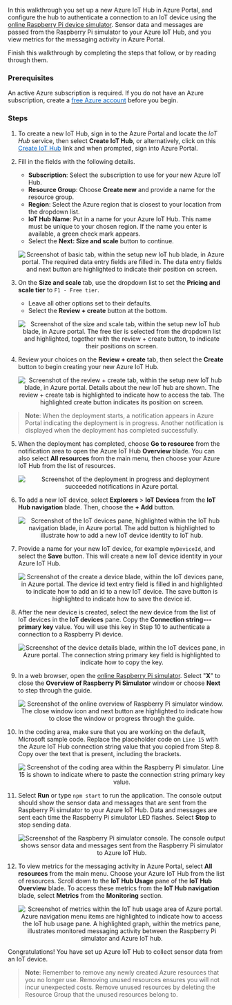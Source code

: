 In this walkthrough you set up a new Azure IoT Hub in Azure Portal, and configure the hub to authenticate a connection to an IoT device using the [online Raspberry Pi device simulator](https://azure-samples.github.io/raspberry-pi-web-simulator/#Getstarted). Sensor data and messages are passed from the Raspberry Pi simulator to your Azure IoT Hub, and you view metrics for the messaging activity in Azure Portal.

Finish this walkthrough by completing the steps that follow, or by reading through them.

### Prerequisites

An active Azure subscription is required. If you do not have an Azure subscription, create a <a href="https://azure.microsoft.com/free/" target="_blank"><span style="color: #0066cc;">free Azure account</span></a> before you begin.

### Steps

1. To create a new IoT Hub, sign in to the Azure Portal and locate the *IoT Hub* service, then select **Create IoT Hub**, or alternatively, click on this <a href="https://portal.azure.com/#create/microsoft.iothub" target="_blank"><span style="color: #0066cc;" color="#0066cc">Create IoT Hub</span></a> link and when prompted, sign into Azure Portal.
	
2. Fill in the fields with the following details.

	- **Subscription**: Select the subscription to use for your new Azure IoT Hub.
	- **Resource Group**: Choose **Create new** and provide a name for the resource group.
	- **Region**: Select the Azure region that is closest to your location from the dropdown list.
	- **IoT Hub Name**: Put in a name for your Azure IoT Hub. This name must be unique to your chosen region. If the name you enter is available, a green check mark appears.
	- Select the **Next: Size and scale** button to continue.

	<p style="text-align:center;"><img src="../Linked_Image_Files/m02-l04-iot-02-hub-basics.png" alt="Screenshot of basic tab, within the setup new IoT hub blade, in Azure portal. The required data entry fields are filled in. The data entry fields and next button are highlighted to indicate their position on screen."></p>

3. On the **Size and scale** tab, use the dropdown list to set the **Pricing and scale tier** to `F1 - Free tier`.
	- Leave all other options set to their defaults.
	- Select the **Review + create** button at the bottom.

	<p style="text-align:center;"><img src="../Linked_Image_Files/m02-l04-iot-03-hub-size.png" alt="Screenshot of the size and scale tab, within the setup new IoT hub blade, in Azure portal. The free tier is selected from the dropdown list and highlighted, together with the review + create button, to indicate their positions on screen."></p>

4. Review your choices on the **Review + create** tab, then select the **Create** button to begin creating your new Azure IoT Hub.

	<p style="text-align:center;"><img src="../Linked_Image_Files/m02-l04-iot-04-hub-review.png" alt="Screenshot of the review + create tab, within the setup new IoT hub blade, in Azure portal. Details about the new IoT hub are shown. The review + create tab is highlighted to indicate how to access the tab. The highlighted create button indicates its position on screen."></p>

> **Note**: When the deployment starts, a notification appears in Azure Portal indicating the deployment is in progress. Another notification is displayed when the deployment has completed successfully.

5. When the deployment has completed, choose **Go to resource** from the notification area to open the Azure IoT Hub **Overview** blade. You can also select **All resources** from the main menu, then choose your Azure IoT Hub from the list of resources.

	<p style="text-align:center;"><img src="../Linked_Image_Files/m02-l04-iot-05-notify.png" alt="Screenshot of the deployment in progress and deployment succeeded notifications in Azure portal."></p>

6. To add a new IoT device, select **Explorers** > **IoT Devices** from the **IoT Hub navigation** blade. Then, choose the **+ Add** button.

	<p style="text-align:center;"><img src="../Linked_Image_Files/m02-l04-iot-06-add-device.png" alt="Screenshot of the IoT devices pane, highlighted within the IoT hub navigation blade, in Azure portal. The add button is highlighted to illustrate how to add a new IoT device identity to IoT hub."></p>

7. Provide a name for your new IoT device, for example `myDeviceId`, and select the **Save** button. This will create a new IoT device identity in your Azure IoT Hub.

	<p style="text-align:center;"><img src="../Linked_Image_Files/m02-l04-iot-07-create-device.png" alt="Screenshot of the create a device blade, within the IoT devices pane, in Azure portal. The device id text entry field is filled in and highlighted to indicate how to add an id to a new IoT device. The save button is highlighted to indicate how to save the device id."></p>

8. After the new device is created, select the new device from the list of IoT devices in the **IoT devices** pane. Copy the **Connection string---primary key** value. You will use this key in Step 10 to authenticate a connection to a Raspberry Pi device.

	<p style="text-align:center;"><img src="../Linked_Image_Files/m02-l04-iot-08-copy-string.png" alt="Screenshot of the device details blade, within the IoT devices pane, in Azure portal. The connection string primary key field is highlighted to indicate how to copy the key."></p>

9. In a web browser, open the [online Raspberry Pi simulator](https://azure-samples.github.io/raspberry-pi-web-simulator/#Getstarted). Select "**X**" to close the **Overview of Raspberry Pi Simulator** window or choose **Next** to step through the guide.

	<p style="text-align:center;"><img src="../Linked_Image_Files/m02-l04-iot-09-pi-sim.png" alt="Screenshot of the online overview of Raspberry Pi simulator window. The close window icon and next button are highlighted to indicate how to close the window or progress through the guide."></p>

10. In the coding area, make sure that you are working on the default, Microsoft sample code. Replace the placeholder code on `Line 15` with the Azure IoT Hub connection string value that you copied from Step 8. Copy over the text that is present, including the brackets.

	<p style="text-align:center;"><img src="../Linked_Image_Files/m02-l04-iot-10-paste-string.png" alt="Screenshot of the coding area within the Raspberry Pi simulator. Line 15 is shown to indicate where to paste the connection string primary key value."></p>

11. Select **Run** or type `npm start` to run the application. The console output should show the sensor data and messages that are sent from the Raspberry Pi simulator to your Azure IoT Hub. Data and messages are sent each time the Raspberry Pi simulator LED flashes. Select **Stop** to stop sending data.

	<p style="text-align:center;"><img src="../Linked_Image_Files/m02-l04-iot-11-run-app.png" alt="Screenshot of the Raspberry Pi simulator console.  The console output shows sensor data and messages sent from the Raspberry Pi simulator to Azure IoT Hub."></p>

12. To view metrics for the messaging activity in Azure Portal, select **All resources** from the main menu. Choose your Azure IoT Hub from the list of resources. Scroll down to the **IoT Hub Usage** pane of the **IoT Hub Overview** blade. To access these metrics from the **IoT Hub navigation** blade, select **Metrics** from the **Monitoring** section.

	<p style="text-align:center;"><img src="../Linked_Image_Files/m02-l04-iot-12-msg-metrics.png" alt="Screenshot of metrics within the IoT hub usage area of Azure portal. Azure navigation menu items are highlighted to indicate how to access the IoT hub usage pane. A highlighted graph, within the metrics pane, illustrates monitored messaging activity between the Raspberry Pi simulator and Azure IoT hub."></p>

Congratulations! You have set up Azure IoT Hub to collect sensor data from an IoT device.

> **Note**: Remember to remove any newly created Azure resources that you no longer use. Removing unused resources ensures you will not incur unexpected costs. Remove unused resources by deleting the Resource Group that the unused resources belong to.
